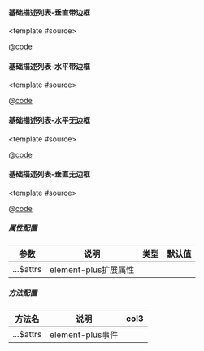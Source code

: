 #### 基础描述列表-垂直带边框

<common-code-format>

  <template #source>
    <PC-ndDescriptions-ndDescriptionsVertical></PC-ndDescriptions-ndDescriptionsVertical>
  </template>

  @[code](../.vuepress/components/PC/ndDescriptions/ndDescriptionsVertical.vue)

</common-code-format>

#### 基础描述列表-水平带边框

<common-code-format>

  <template #source>
    <PC-ndDescriptions-ndDescriptions></PC-ndDescriptions-ndDescriptions>
  </template>

  @[code](../.vuepress/components/PC/ndDescriptions/ndDescriptions.vue)

</common-code-format>

#### 基础描述列表-水平无边框

<common-code-format>

  <template #source>
    <PC-ndDescriptions-ndDescriptionsNoBorder></PC-ndDescriptions-ndDescriptionsNoBorder>
  </template>

  @[code](../.vuepress/components/PC/ndDescriptions/ndDescriptionsNoBorder.vue)

</common-code-format>

#### 基础描述列表-垂直无边框

<common-code-format>

  <template #source>
    <PC-ndDescriptions-ndDescriptionsVerticalNoBorder></PC-ndDescriptions-ndDescriptionsVerticalNoBorder>
  </template>

  @[code](../.vuepress/components/PC/ndDescriptions/ndDescriptionsVerticalNoBorder.vue)

</common-code-format>


##### 属性配置

| 参数            | 说明                     | 类型        | 默认值                                        |
| --------------- | ------------------------ | ----------- | --------------------------------------------- |
| ...$attrs   | element-plus扩展属性 |             |                                               |

##### 方法配置

| 方法名                      | 说明          | col3         |
| --------------------------- | ------------- | ------------ |
| ...$attrs    | element-plus事件  |      |
